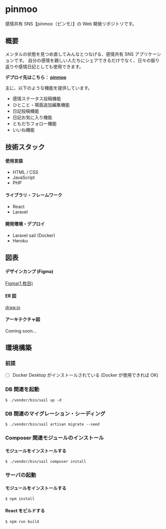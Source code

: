 # pinmoo

感情共有 SNS【pinmoo（ピンモ）】の Web 開発リポジトリです。

## 概要

メンタルの状態を見つめ直してみんなとつなげる、感情共有 SNS アプリケーションです。
自分の感情を親しい人たちにシェアできるだけでなく、日々の振り返りや感情日記としても使用できます。

**デプロイ先はこちら： [pinmoo](https://pinmoo-c1f82ba8fd13.herokuapp.com/)**

主に、以下のような機能を提供しています。

-   感情ステータス投稿機能
-   ひとこと・場面追加編集機能
-   日記投稿機能
-   日記お気に入り機能
-   ともだちフォロー機能
-   いいね機能

## 技術スタック

#### 使用言語

-   HTML / CSS
-   JavaScript
-   PHP

#### ライブラリ・フレームワーク

-   React
-   Laravel

#### 開発環境・デプロイ

-   Laravel sail (Docker)
-   Heroku

## 図表

#### デザインカンプ (Figma)

[Figma(1 枚目)](https://www.figma.com/design/y0EeR6LTAmpekd9KjZfDYh/Personal-Dev-vol.1?node-id=0-1&t=7dKLQp3UudksCL7J-1)

#### ER 図

[draw.io](https://drive.google.com/file/d/1fz6Q8OfgEQCYh6a-b_Tm4UTRYXT3L47G/view?usp=sharing)

#### アーキテクチャ図

Coming soon...

## 環境構築

### 前提

-   [ ] Docker Desktop がインストールされている (Docker が使用できれば OK)

### DB 関連を起動

```
$ ./vendor/bin/sail up -d
```

### DB 関連のマイグレーション・シーディング

```
$ ./vendor/bin/sail artisan migrate --seed
```

### Composer 関連モジュールのインストール

#### モジュールをインストールする

```
$ ./vendor/bin/sail composer install
```

### サーバの起動

#### モジュールをインストールする

```
$ npm install
```

#### React をビルドする

```
$ npm run build
```
